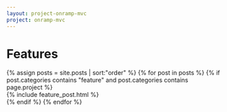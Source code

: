 ```yaml
---
layout: project-onramp-mvc
project: onramp-mvc
---
```


<h1>Features</h1>
{% assign posts = site.posts | sort:"order" %}
{% for post in posts %}
{% if post.categories contains "feature" and post.categories contains page.project %}
<!--{{ post.order }}-->
<div class="span12">
<article>
{% include feature_post.html %}
</article>
</div>
{% endif %}
{% endfor %}
